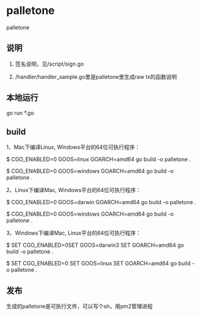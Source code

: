 # palletone
palletone

## 说明

1. 签名说明，见/script/sign.go

2. /handler/handler_sample.go里是palletone里生成raw tx的函数说明

## 本地运行

go run *.go

## build

1、Mac下编译Linux, Windows平台的64位可执行程序：

$ CGO_ENABLED=0 GOOS=linux GOARCH=amd64 go build -o palletone .

$ CGO_ENABLED=0 GOOS=windows GOARCH=amd64 go build -o palletone .

2、Linux下编译Mac, Windows平台的64位可执行程序：

$ CGO_ENABLED=0 GOOS=darwin GOARCH=amd64 go build -o palletone .

$ CGO_ENABLED=0 GOOS=windows GOARCH=amd64 go build -o palletone .

3、Windows下编译Mac, Linux平台的64位可执行程序：

$ SET CGO_ENABLED=0SET GOOS=darwin3 SET GOARCH=amd64 go build -o palletone .

$ SET CGO_ENABLED=0 SET GOOS=linux SET GOARCH=amd64 go build -o palletone .

## 发布

生成的palletone是可执行文件，可以写个sh，用pm2管理进程



